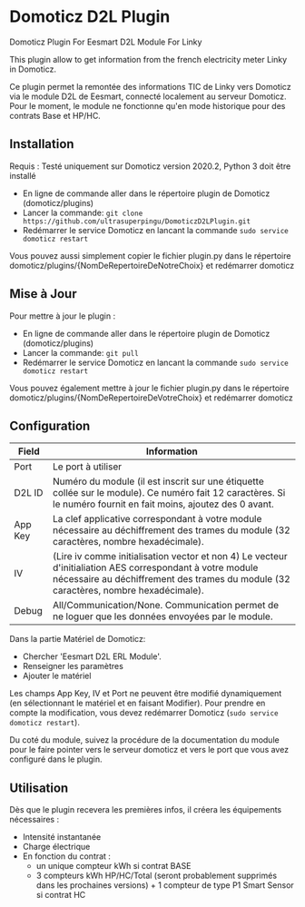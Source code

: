 # Domoticz D2L Plugin
Domoticz Plugin For Eesmart D2L Module For Linky

This plugin allow to get information from the french electricity meter Linky in Domoticz.

Ce plugin permet la remontée des informations TIC de Linky vers Domoticz via le module D2L de Eesmart, connecté localement au serveur Domoticz. Pour le moment, le module ne fonctionne qu'en mode historique pour des contrats Base et HP/HC.

## Installation
Requis : Testé uniquement sur Domoticz version 2020.2, Python 3 doit être installé

* En ligne de commande aller dans le répertoire plugin de Domoticz (domoticz/plugins)
* Lancer la commande: ```git clone https://github.com/ultrasuperpingu/DomoticzD2LPlugin.git```
* Redémarrer le service Domoticz en lancant la commande ```sudo service domoticz restart```

Vous pouvez aussi simplement copier le fichier plugin.py dans le répertoire domoticz/plugins/{NomDeRepertoireDeNotreChoix} et redémarrer domoticz

## Mise à Jour

Pour mettre à jour le plugin :

* En ligne de commande aller dans le répertoire plugin de Domoticz (domoticz/plugins)
* Lancer la commande: ```git pull```
* Redémarrer le service Domoticz en lancant la commande ```sudo service domoticz restart```

Vous pouvez également mettre à jour le fichier plugin.py dans le répertoire domoticz/plugins/{NomDeRepertoireDeVotreChoix} et redémarrer domoticz

## Configuration
| Field | Information|
| ----- | ---------- |
| Port  | Le port à utiliser |
| D2L ID  | Numéro du module (il est inscrit sur une étiquette collée sur le module). Ce numéro fait 12 caractères. Si le numéro fournit en fait moins, ajoutez des 0 avant. |
| App Key | La clef applicative correspondant à votre module nécessaire au déchiffrement des trames du module (32 caractères, nombre hexadécimale). |
| IV | (Lire iv comme initialisation vector et non 4) Le vecteur d'initialiation AES correspondant à votre module nécessaire au déchiffrement des trames du module (32 caractères, nombre hexadécimale). |
| Debug | All/Communication/None. Communication permet de ne loguer que les données envoyées par le module. |

Dans la partie Matériel de Domoticz:

 * Chercher 'Eesmart D2L ERL Module'.
 * Renseigner les paramètres
 * Ajouter le matériel
 
Les champs App Key, IV et Port ne peuvent être modifié dynamiquement (en sélectionnant le matériel et en faisant Modifier). Pour prendre en compte la modification, vous devez redémarrer Domoticz (```sudo service domoticz restart```).

Du coté du module, suivez la procédure de la documentation du module pour le faire pointer vers le serveur domoticz et vers le port que vous avez configuré dans le plugin.

## Utilisation
Dès que le plugin recevera les premières infos, il créera les équipements nécessaires :
 * Intensité instantanée
 * Charge électrique
 * En fonction du contrat :
   - un unique compteur kWh si contrat BASE
   - 3 compteurs kWh HP/HC/Total (seront probablement supprimés dans les prochaines versions) + 1 compteur de type P1 Smart Sensor si contrat HC

